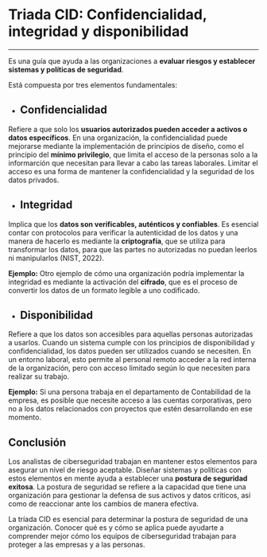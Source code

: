 # Triada CID: Confidencialidad, integridad y disponibilidad
---

Es una guía que ayuda a las organizaciones a **evaluar riesgos y establecer sistemas y políticas de seguridad**.  

Está compuesta por tres elementos fundamentales:

- ## Confidencialidad
Refiere a que solo los **usuarios autorizados pueden acceder a activos o datos específicos**. En una organización, la confidencialidad puede mejorarse mediante la implementación de principios de diseño, como el principio del **mínimo privilegio**, que limita el acceso de la personas solo a la informarción que necesitan para llevar a cabo las tareas laborales. Limitar el acceso es una forma de mantener la confidencialidad y la seguridad de los datos privados. 

- ## Integridad
Implica que los **datos son verificables, auténticos y confiables**. Es esencial contar con protocolos para verificar la autenticidad de los datos y una manera de hacerlo es mediante la **criptografía**, que se utiliza para transformar los datos, para que las partes no autorizadas no puedan leerlos ni manipularlos (NIST, 2022).

**Ejemplo:** Otro ejemplo de cómo una organización podría implementar la integridad es mediante la activación del **cifrado**, que es el proceso de convertir los datos de un formato legible a uno codificado.

- ## Disponibilidad
Refiere a que los datos son accesibles para aquellas personas autorizadas a usarlos. Cuando un sistema cumple con los principios de disponibilidad y confidencialidad, los datos pueden ser utilizados cuando se necesiten. En un entorno laboral, esto permite al personal remoto acceder a la red interna de la organización, pero con acceso limitado según lo que necesiten para realizar su trabajo.

**Ejemplo:** Si una persona trabaja en el departamento de Contabilidad de la empresa, es posible que necesite acceso a las cuentas corporativas, pero no a los datos relacionados con proyectos que estén desarrollando en ese momento. 


## Conclusión

Los analistas de ciberseguridad trabajan en mantener estos elementos para asegurar un nivel de riesgo aceptable. Diseñar sistemas y políticas con estos elementos en mente ayuda a establecer una **postura de seguridad exitosa**. La postura de seguridad se refiere a la capacidad que tiene una organización para gestionar la defensa de sus activos y datos críticos, así como de reaccionar ante los cambios de manera efectiva. 

La tríada CID es esencial para determinar la postura de seguridad de una organización. Conocer qué es y cómo se aplica puede ayudarte a comprender mejor cómo los equipos de ciberseguridad trabajan para proteger a las empresas y a las personas. 